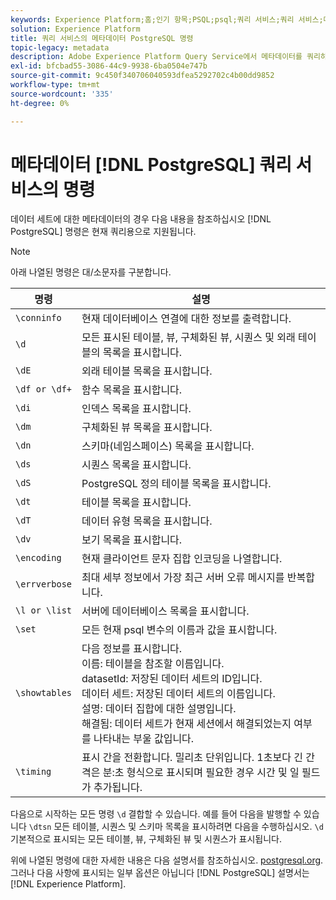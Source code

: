 ```yaml
---
keywords: Experience Platform;홈;인기 항목;PSQL;psql;쿼리 서비스;쿼리 서비스;메타데이터;명령;메타데이터 명령
solution: Experience Platform
title: 쿼리 서비스의 메타데이터 PostgreSQL 명령
topic-legacy: metadata
description: Adobe Experience Platform Query Service에서 메타데이터를 쿼리하기 위해 현재 지원되는 PostgreSQL 명령 목록입니다.
exl-id: bfcbad55-3086-44c9-9938-6ba0504e747b
source-git-commit: 9c450f340706040593dfea5292702c4b00dd9852
workflow-type: tm+mt
source-wordcount: '335'
ht-degree: 0%

---
```


# 메타데이터 [!DNL PostgreSQL] 쿼리 서비스의 명령

데이터 세트에 대한 메타데이터의 경우 다음 내용을 참조하십시오 [!DNL PostgreSQL] 명령은 현재 쿼리용으로 지원됩니다.

>[!NOTE]
>
>아래 나열된 명령은 대/소문자를 구분합니다.

| 명령 | 설명 |
|------- | ------------|
| `\conninfo` | 현재 데이터베이스 연결에 대한 정보를 출력합니다. |
| `\d` | 모든 표시된 테이블, 뷰, 구체화된 뷰, 시퀀스 및 외래 테이블의 목록을 표시합니다. |
| `\dE` | 외래 테이블 목록을 표시합니다. |
| `\df or \df+` | 함수 목록을 표시합니다. |
| `\di` | 인덱스 목록을 표시합니다. |
| `\dm` | 구체화된 뷰 목록을 표시합니다. |
| `\dn` | 스키마(네임스페이스) 목록을 표시합니다. |
| `\ds` | 시퀀스 목록을 표시합니다. |
| `\dS` | PostgreSQL 정의 테이블 목록을 표시합니다. |
| `\dt` | 테이블 목록을 표시합니다. |
| `\dT` | 데이터 유형 목록을 표시합니다. |
| `\dv` | 보기 목록을 표시합니다. |
| `\encoding` | 현재 클라이언트 문자 집합 인코딩을 나열합니다. |
| `\errverbose` | 최대 세부 정보에서 가장 최근 서버 오류 메시지를 반복합니다. |
| `\l or \list` | 서버에 데이터베이스 목록을 표시합니다. |
| `\set` | 모든 현재 psql 변수의 이름과 값을 표시합니다. |
| `\showtables` | 다음 정보를 표시합니다. <br>이름: 테이블을 참조할 이름입니다.<br>datasetId: 저장된 데이터 세트의 ID입니다.<br>데이터 세트: 저장된 데이터 세트의 이름입니다.<br>설명: 데이터 집합에 대한 설명입니다.<br>해결됨: 데이터 세트가 현재 세션에서 해결되었는지 여부를 나타내는 부울 값입니다. |
| `\timing` | 표시 간을 전환합니다. 밀리초 단위입니다. 1초보다 긴 간격은 분:초 형식으로 표시되며 필요한 경우 시간 및 일 필드가 추가됩니다. |

다음으로 시작하는 모든 명령 `\d` 결합할 수 있습니다. 예를 들어 다음을 발행할 수 있습니다 `\dtsn` 모든 테이블, 시퀀스 및 스키마 목록을 표시하려면 다음을 수행하십시오. `\d` 기본적으로 표시되는 모든 테이블, 뷰, 구체화된 뷰 및 시퀀스가 표시됩니다.

위에 나열된 명령에 대한 자세한 내용은 다음 설명서를 참조하십시오. [postgresql.org](https://www.postgresql.org/docs/10/app-psql.html). 그러나 다음 사항에 표시되는 일부 옵션은 아닙니다 [!DNL PostgreSQL] 설명서는 [!DNL Experience Platform].
